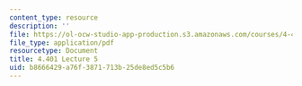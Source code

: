 ```yaml
---
content_type: resource
description: ''
file: https://ol-ocw-studio-app-production.s3.amazonaws.com/courses/4-401-environmental-technologies-in-buildings-fall-2018/b8666429a76f3871713b25de8ed5c5b6_MIT4_401F18_lec5.pdf
file_type: application/pdf
resourcetype: Document
title: 4.401 Lecture 5
uid: b8666429-a76f-3871-713b-25de8ed5c5b6
---
```

